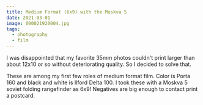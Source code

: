 ```yaml
---
title: Medium Format (6x9) with the Moskva 5
date: 2021-03-01
image: 000021920004.jpg
tags:
  - photography
  - film
---
```


I was disappointed that my favorite 35mm photos couldn't print larger than about 12x10 or so without deteriorating quality.  So I decided to solve that.

These are among my first few roles of medium format film.  Color is Porta 160 and black and white is Ilford Delta 100.  I took these with a <nuxt-link to="moskva5-review">Moskva 5</nuxt-link> soviet folding rangefinder as 6x9!  Negatives are big enough to contact print a postcard.

<v-img src="000021920001.jpg" alt="bar" :dirp="dir"></v-img>
<v-img src="000023040007.jpg" alt="bar" :dirp="dir"></v-img>
<v-img src="000021920002.jpg" alt="bar" :dirp="dir"></v-img>
<v-img src="000023040004.jpg" alt="bar" :dirp="dir"></v-img>
<v-img src="000021920003.jpg" alt="bar" :dirp="dir"></v-img>
<v-img src="000023040022.jpg" alt="bar" :dirp="dir"></v-img>
<v-img src="000021920004.jpg" alt="bar" :dirp="dir"></v-img>
<v-img src="000003980001.jpg" alt="bar" :dirp="dir"></v-img>
<v-img src="000021920008.jpg" alt="bar" :dirp="dir"></v-img>
<v-img src="000023040010.jpg" alt="bar" :dirp="dir"></v-img>
